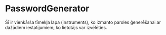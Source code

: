 # PasswordGenerator

Šī ir vienkārša tīmekļa lapa (instruments), ko izmanto paroles 
ģenerēšanai ar dažādiem iestatījumiem, ko lietotājs var izvēlēties.
